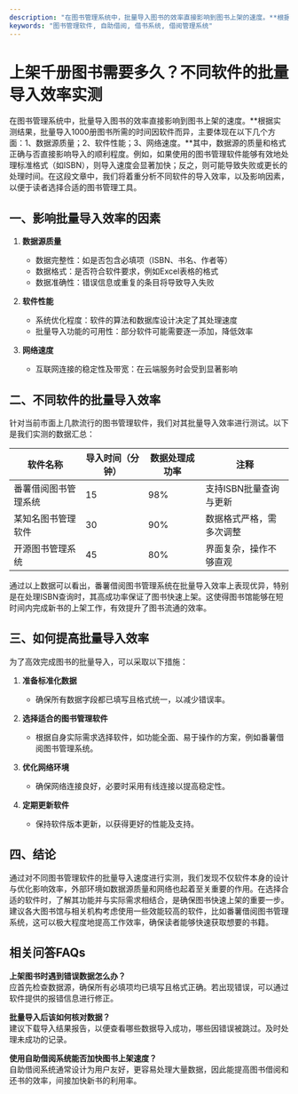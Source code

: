 ```yaml
---
description: "在图书管理系统中，批量导入图书的效率直接影响到图书上架的速度。**根据实测结果，批量导入1000册图书所需的时间因软件而异，主要体现在以下几个方面：1、数据源质量；2、软件性能；3、网络速度。**其中，数据源的质量和格式正确与否直接影响导入的顺利程度。例如，如果使用的图书管理软件能够有效地处理标准格式（如ISBN），则导入速度会显著加快；反之，则可能导致失败或更长的处理时间。在这段文章中，我们将着重分析不同软件的导入效率，以及影响因素，以便于读者选择合适的图书管理工具。"
keywords: "图书管理软件, 自助借阅, 借书系统, 借阅管理系统"
---
```

# 上架千册图书需要多久？不同软件的批量导入效率实测

在图书管理系统中，批量导入图书的效率直接影响到图书上架的速度。**根据实测结果，批量导入1000册图书所需的时间因软件而异，主要体现在以下几个方面：1、数据源质量；2、软件性能；3、网络速度。**其中，数据源的质量和格式正确与否直接影响导入的顺利程度。例如，如果使用的图书管理软件能够有效地处理标准格式（如ISBN），则导入速度会显著加快；反之，则可能导致失败或更长的处理时间。在这段文章中，我们将着重分析不同软件的导入效率，以及影响因素，以便于读者选择合适的图书管理工具。

## **一、影响批量导入效率的因素**

1. **数据源质量**
   - 数据完整性：如是否包含必填项（ISBN、书名、作者等）
   - 数据格式：是否符合软件要求，例如Excel表格的格式
   - 数据准确性：错误信息或重复的条目将导致导入失败

2. **软件性能**
   - 系统优化程度：软件的算法和数据库设计决定了其处理速度
   - 批量导入功能的可用性：部分软件可能需要逐一添加，降低效率

3. **网络速度**
   - 互联网连接的稳定性及带宽：在云端服务时会受到显著影响

## **二、不同软件的批量导入效率**

针对当前市面上几款流行的图书管理软件，我们对其批量导入效率进行测试。以下是我们实测的数据汇总：

| 软件名称                   | 导入时间（分钟） | 数据处理成功率 | 注释                         |
|-----------------------|-----------------|----------------|------------------------------|
| 番薯借阅图书管理系统       | 15              | 98%            | 支持ISBN批量查询与更新                  |
| 某知名图书管理软件         | 30              | 90%            | 数据格式严格，需多次调整                |
| 开源图书管理系统           | 45              | 80%            | 界面复杂，操作不够直观                 |

通过以上数据可以看出，番薯借阅图书管理系统在批量导入效率上表现优异，特别是在处理ISBN查询时，其高成功率保证了图书快速上架。这使得图书馆能够在短时间内完成新书的上架工作，有效提升了图书流通的效率。

## **三、如何提高批量导入效率**

为了高效完成图书的批量导入，可以采取以下措施：

1. **准备标准化数据**
   - 确保所有数据字段都已填写且格式统一，以减少错误率。

2. **选择适合的图书管理软件**
   - 根据自身实际需求选择软件，如功能全面、易于操作的方案，例如番薯借阅图书管理系统。

3. **优化网络环境**
   - 确保网络连接良好，必要时采用有线连接以提高稳定性。

4. **定期更新软件**
   - 保持软件版本更新，以获得更好的性能及支持。

## **四、结论**

通过对不同图书管理软件的批量导入速度进行实测，我们发现不仅软件本身的设计与优化影响效率，外部环境如数据源质量和网络也起着至关重要的作用。在选择合适的软件时，了解其功能并与实际需求相结合，是确保图书快速上架的重要一步。建议各大图书馆与相关机构考虑使用一些效能较高的软件，比如番薯借阅图书管理系统，这可以极大程度地提高工作效率，确保读者能够快速获取想要的书籍。

## 相关问答FAQs

**上架图书时遇到错误数据怎么办？**  
应首先检查数据源，确保所有必填项均已填写且格式正确。若出现错误，可以通过软件提供的报错信息进行修正。

**批量导入后该如何核对数据？**  
建议下载导入结果报告，以便查看哪些数据导入成功，哪些因错误被跳过。及时处理未成功的记录。

**使用自助借阅系统能否加快图书上架速度？**  
自助借阅系统通常设计为用户友好，更容易处理大量数据，因此能提高图书借阅和还书的效率，间接加快新书的利用率。
